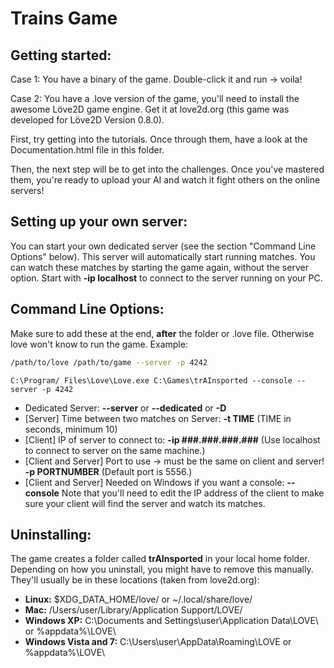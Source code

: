 Trains Game
==============================

Getting started:
------------------------------
Case 1: You have a binary of the game. Double-click it and run -> voila!

Case 2: You have a .love version of the game, you'll need to install the awesome Löve2D game engine. Get it at love2d.org (this game was developed for Löve2D Version 0.8.0).

First, try getting into the tutorials. Once through them, have a look at the Documentation.html file in this folder.

Then, the next step will be to get into the challenges. Once you've mastered them, you're ready to upload your AI and watch it fight others on the online servers!

Setting up your own server:
------------------------------
You can start your own dedicated server (see the section "Command Line Options" below). 
This server will automatically start running matches. You can watch these matches by starting the game again, without the server option. Start with **-ip localhost** to connect to the server running on your PC.

Command Line Options:
------------------------------
Make sure to add these at the end, __after__ the folder or .love file. Otherwise love won't know to run the game.
Example:
```bash
/path/to/love /path/to/game --server -p 4242
```
```dos
C:\Program/ Files\Love\Love.exe C:\Games\trAInsported --console --server -p 4242
```
- Dedicated Server: **--server** or **--dedicated** or **-D**
- [Server] Time between two matches on Server: **-t TIME** (TIME in seconds, minimum 10)
- [Client] IP of server to connect to: **-ip ###.###.###.###** (Use localhost to connect to server on the same machine.)
- [Client and Server] Port to use -> must be the same on client and server! **-p PORTNUMBER** (Default port is 5556.)
- [Client and Server] Needed on Windows if you want a console: **--console**
Note that you'll need to edit the IP address of the client to make sure your client will find the server and watch its matches.

Uninstalling:
------------------------------
The game creates a folder called **trAInsported** in your local home folder. Depending on how you uninstall, you might have to remove this manually. They'll usually be in these locations (taken from love2d.org):
- **Linux:** $XDG\_DATA\_HOME/love/ or ~/.local/share/love/
- **Mac:** /Users/user/Library/Application Support/LOVE/ 
- **Windows XP:** C:\Documents and Settings\user\Application Data\LOVE\ or %appdata%\LOVE\
- **Windows Vista and 7:** C:\Users\user\AppData\Roaming\LOVE or %appdata%\LOVE\
